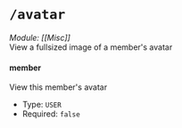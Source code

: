 # `/avatar`
*Module: [[Misc]]*<br>
View a fullsized image of a member's avatar
#### member
View this member's avatar
- Type: `USER`
- Required: `false`